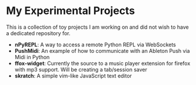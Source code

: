 # My Experimental Projects

This is a collection of toy projects I am working on and did not wish to have a dedicated repository for.

- **nPyREPL**: A way to access a remote Python REPL via WebSockets
- **PushMidi**: An example of how to communicate with an Ableton Push via Midi in Python
- **ffox-widget**: Currently the source to a music player extension for firefox with mp3 support. Will be creating a tab/session saver
- **skratch**: A simple vim-like JavaScript text editor
